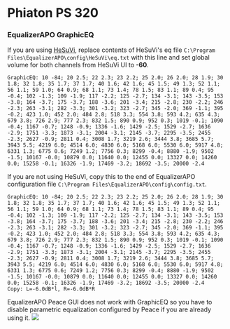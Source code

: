 # Phiaton PS 320
### EqualizerAPO GraphicEQ
If you are using [HeSuVi](https://sourceforge.net/projects/hesuvi/), replace contents of HeSuVi's eq file `C:\Program Files\EqualizerAPO\config\HeSuVi\eq.txt` with this line and set global volume for both channels from HeSuVi UI to **-60**.
```
GraphicEQ: 10 -84; 20 2.5; 22 2.3; 23 2.2; 25 2.0; 26 2.0; 28 1.9; 30 1.8; 32 1.8; 35 1.7; 37 1.7; 40 1.6; 42 1.6; 45 1.5; 49 1.3; 52 1.1; 56 1.1; 59 1.0; 64 0.9; 68 1.1; 73 1.4; 78 1.5; 83 1.1; 89 0.4; 95 -0.4; 102 -1.3; 109 -1.9; 117 -2.2; 125 -2.7; 134 -3.1; 143 -3.5; 153 -3.8; 164 -3.7; 175 -3.7; 188 -3.6; 201 -3.4; 215 -2.8; 230 -2.2; 246 -2.3; 263 -3.1; 282 -3.3; 301 -3.2; 323 -2.7; 345 -2.0; 369 -1.1; 395 -0.2; 423 1.0; 452 2.0; 484 2.8; 518 3.3; 554 3.8; 593 4.2; 635 4.3; 679 3.8; 726 2.9; 777 2.3; 832 1.5; 890 0.9; 952 0.3; 1019 -0.1; 1090 -0.4; 1167 -0.7; 1248 -0.9; 1336 -1.6; 1429 -2.5; 1529 -2.7; 1636 -2.9; 1751 -3.3; 1873 -3.1; 2004 -3.1; 2145 -3.7; 2295 -3.5; 2455 -2.3; 2627 -0.9; 2811 0.4; 3008 1.7; 3219 2.6; 3444 3.8; 3685 5.7; 3943 5.5; 4219 6.0; 4514 6.0; 4830 6.0; 5168 6.0; 5530 6.0; 5917 4.8; 6331 1.3; 6775 0.6; 7249 1.2; 7756 0.3; 8299 -0.4; 8880 -1.9; 9502 -1.5; 10167 -0.0; 10879 0.0; 11640 0.0; 12455 0.0; 13327 0.0; 14260 0.0; 15258 -0.1; 16326 -1.9; 17469 -3.2; 18692 -3.5; 20000 -2.4
```
If you are not using HeSuVi, copy this to the end of EqualizerAPO configuration file `C:\Program Files\EqualizerAPO\config\config.txt`.
```
GraphicEQ: 10 -84; 20 2.5; 22 2.3; 23 2.2; 25 2.0; 26 2.0; 28 1.9; 30 1.8; 32 1.8; 35 1.7; 37 1.7; 40 1.6; 42 1.6; 45 1.5; 49 1.3; 52 1.1; 56 1.1; 59 1.0; 64 0.9; 68 1.1; 73 1.4; 78 1.5; 83 1.1; 89 0.4; 95 -0.4; 102 -1.3; 109 -1.9; 117 -2.2; 125 -2.7; 134 -3.1; 143 -3.5; 153 -3.8; 164 -3.7; 175 -3.7; 188 -3.6; 201 -3.4; 215 -2.8; 230 -2.2; 246 -2.3; 263 -3.1; 282 -3.3; 301 -3.2; 323 -2.7; 345 -2.0; 369 -1.1; 395 -0.2; 423 1.0; 452 2.0; 484 2.8; 518 3.3; 554 3.8; 593 4.2; 635 4.3; 679 3.8; 726 2.9; 777 2.3; 832 1.5; 890 0.9; 952 0.3; 1019 -0.1; 1090 -0.4; 1167 -0.7; 1248 -0.9; 1336 -1.6; 1429 -2.5; 1529 -2.7; 1636 -2.9; 1751 -3.3; 1873 -3.1; 2004 -3.1; 2145 -3.7; 2295 -3.5; 2455 -2.3; 2627 -0.9; 2811 0.4; 3008 1.7; 3219 2.6; 3444 3.8; 3685 5.7; 3943 5.5; 4219 6.0; 4514 6.0; 4830 6.0; 5168 6.0; 5530 6.0; 5917 4.8; 6331 1.3; 6775 0.6; 7249 1.2; 7756 0.3; 8299 -0.4; 8880 -1.9; 9502 -1.5; 10167 -0.0; 10879 0.0; 11640 0.0; 12455 0.0; 13327 0.0; 14260 0.0; 15258 -0.1; 16326 -1.9; 17469 -3.2; 18692 -3.5; 20000 -2.4
Copy: L=-6.0dB*l, R=-6.0dB*R
```
EqualizerAPO Peace GUI does not work with GraphicEQ so you have to disable parametric equalization configured by Peace if you are already using it.
![](https://raw.githubusercontent.com/jaakkopasanen/AutoEq/master/results/SBAF-Serious/innerfidelity/onear/Phiaton%20PS%20320/Phiaton%20PS%20320.png)
